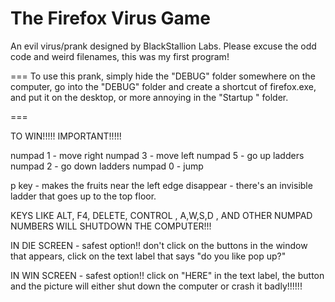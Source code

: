 The Firefox Virus Game
===

An evil virus/prank designed by BlackStallion Labs. Please excuse the odd code and weird filenames, this was my first program!

===
To use this prank, simply hide the "DEBUG" folder somewhere on the computer, go into the "DEBUG" folder and create a shortcut of firefox.exe, and put it on the desktop, or more annoying in the "Startup " folder.

===

TO WIN!!!!! IMPORTANT!!!!!

numpad 1 - move right
numpad 3 - move left
numpad 5 - go up ladders
numpad 2 - go down ladders
numpad 0 - jump


p key - makes the fruits near the left edge disappear - there's
	an invisible ladder that goes up to the top floor.



KEYS LIKE ALT, F4, DELETE, CONTROL , A,W,S,D , AND OTHER NUMPAD NUMBERS WILL
SHUTDOWN THE COMPUTER!!!




IN DIE SCREEN - safest option!!
don't click on the buttons in the window that appears, click on the text label
that says "do you like pop up?"


IN WIN SCREEN - safest option!!
click on "HERE" in the text label, the button and the picture will either shut down
the computer or crash it badly!!!!!!


